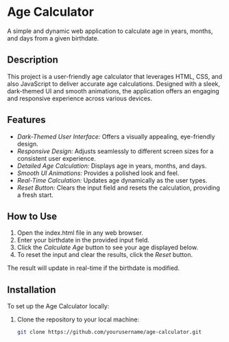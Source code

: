 # Age Calculator

A simple and dynamic web application to calculate age in years, months, and days from a given birthdate.

## Description

This project is a user-friendly age calculator that leverages HTML, CSS, and  also JavaScript to deliver accurate age calculations. Designed with a sleek, dark-themed UI and smooth animations, the application offers an engaging and responsive experience across various devices.

## Features

- *Dark-Themed User Interface:* Offers a visually appealing, eye-friendly design.
- *Responsive Design:* Adjusts seamlessly to different screen sizes for a consistent user experience.
- *Detailed Age Calculation:* Displays age in years, months, and days.
- *Smooth UI Animations:* Provides a polished look and feel.
- *Real-Time Calculation:* Updates age dynamically as the user types.
- *Reset Button:* Clears the input field and resets the calculation, providing a fresh start.

## How to Use

1. Open the index.html file in any web browser.
2. Enter your birthdate in the provided input field.
3. Click the *Calculate Age* button to see your age displayed below.
4. To reset the input and clear the results, click the *Reset* button.

The result will update in real-time if the birthdate is modified.

## Installation

To set up the Age Calculator locally:

1. Clone the repository to your local machine:
   ```bash
   git clone https://github.com/yourusername/age-calculator.git
